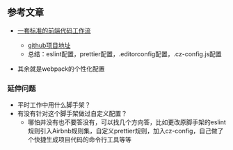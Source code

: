 ## 参考文章
- [一套标准的前端代码工作流](https://mp.weixin.qq.com/s/Y4DDVbGNGrbaBrKICy1irA)
  - [github项目地址](https://github.com/Orime112/script-working-flow)
  - 总结：eslint配置，prettier配置，.editorconfig配置，.cz-config.js配置

- 其余就是webpack的个性化配置

### 延伸问题
- 平时工作中用什么脚手架？
- 有没有针对这个脚手架做过自定义配置？
  - 哪怕并没有也不要答没有，可以找几个方向答，比如更改原脚手架的eslint规则引入Airbnb规则集，自定义prettier规则，加入cz-config，自己做了个快捷生成项目代码的命令行工具等等

